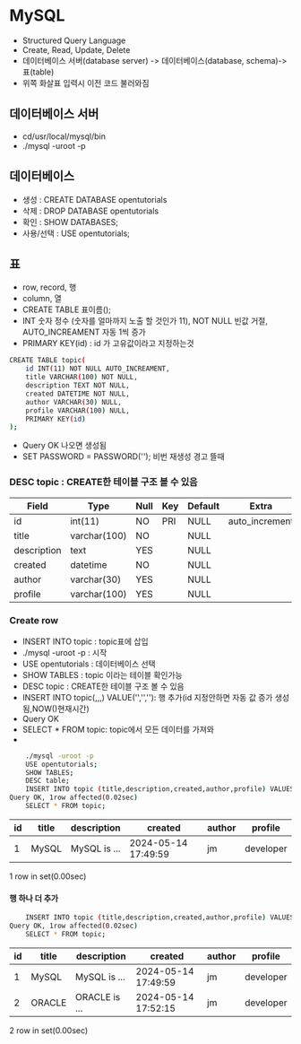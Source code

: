 # MySQL
- Structured Query Language
- Create, Read, Update, Delete
- 데이터베이스 서버(database server) -> 데이터베이스(database, schema)->표(table)
- 위쪽 화살표 입력시 이전 코드 불러와짐
## 데이터베이스 서버
- cd/usr/local/mysql/bin
- ./mysql -uroot -p
## 데이터베이스
- 생성 : CREATE DATABASE opentutorials
- 삭제 : DROP DATABASE opentutorials
- 확인 : SHOW DATABASES;
- 사용/선택 : USE opentutorials;
## 표
- row, record, 행
- column, 열
- CREATE  TABLE 표이름();
- INT 숫자 정수 (숫자를 얼마까지 노출 할 것인가 11), NOT NULL 빈값 거절, AUTO_INCREAMENT 자동 1씩 증가
- PRIMARY KEY(id) : id 가 고유값이라고 지정하는것
```bash
CREATE TABLE topic(
    id INT(11) NOT NULL AUTO_INCREAMENT,
    title VARCHAR(100) NOT NULL,
    description TEXT NOT NULL,
    created DATETIME NOT NULL,
    author VARCHAR(30) NULL,
    profile VARCHAR(100) NULL,
    PRIMARY KEY(id)
);
```
- Query OK 나오면 생성됨
- SET PASSWORD = PASSWORD(''); 비번 재생성 경고 뜰때
### DESC topic : CREATE한 테이블 구조 볼 수 있음
|Field|Type|Null|Key|Default|Extra|
|------|---|---|---|---|---|
|id|int(11)|NO|PRI|NULL|auto_increment|
|title|varchar(100)|NO||NULL||
|description|text|YES||NULL||
|created|datetime|NO||NULL||
|author|varchar(30)|YES||NULL||
|profile|varchar(100)|YES||NULL||

### Create row
- INSERT INTO topic : topic표에 삽입
- ./mysql -uroot -p : 시작
- USE opentutorials : 데이터베이스 선택
- SHOW TABLES : topic 이라는 테이블 확인가능
- DESC topic : CREATE한 테이블 구조 볼 수 있음
- INSERT INTO topic(,,,) VALUE('','',''): 행 추가(id 지정안하면 자동 값 증가 생성됨,NOW()현재시간)
- Query OK
- SELECT * FROM topic: topic에서 모든 데이터를 가져와
- 
```bash
    ./mysql -uroot -p
    USE opentutorials;
    SHOW TABLES;
    DESC table;
    INSERT INTO topic (title,description,created,author,profile) VALUES('MySQL','MySQL is ...',NOW(),'jm','developer');
Query OK, 1row affected(0.02sec)
    SELECT * FROM topic;
```
|id|title|description|created|author|profile|
|------|---|---|---|---|---|
|1|MySQL|MySQL is ...|2024-05-14 17:49:59|jm|developer|  
1 row in set(0.00sec)
#### 행 하나 더 추가
```bash
    INSERT INTO topic (title,description,created,author,profile) VALUES('ORACLE','ORACLE is ...',NOW(),'jm','developer');
Query OK, 1row affected(0.02sec)
    SELECT * FROM topic;
```
|id|title|description|created|author|profile|
|------|---|---|---|---|---|
|1|MySQL|MySQL is ...|2024-05-14 17:49:59|jm|developer|
|2|ORACLE|ORACLE is ...|2024-05-14 17:52:15|jm|developer|  
2 row in set(0.00sec)
